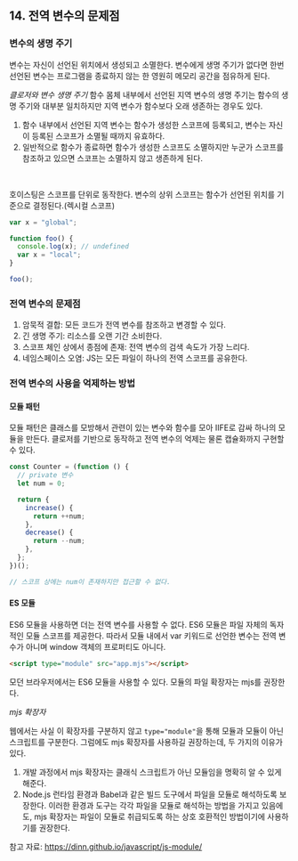 ## 14. 전역 변수의 문제점

### 변수의 생명 주기

변수는 자신이 선언된 위치에서 생성되고 소멸한다.
변수에게 생명 주기가 없다면 한번 선언된 변수는 프로그램을 종료하지 않는 한 영원히 메모리 공간을 점유하게 된다.

_클로저와 변수 생명 주기_
함수 몸체 내부에서 선언된 지역 변수의 생명 주기는 함수의 생명 주기와 대부분 일치하지만 지역 변수가 함수보다 오래 생존하는 경우도 있다.

1. 함수 내부에서 선언된 지역 변수는 함수가 생성한 스코프에 등록되고,
   변수는 자신이 등록된 스코프가 소멸될 때까지 유효하다.
2. 일반적으로 함수가 종료하면 함수가 생성한 스코프도 소멸하지만 누군가 스코프를 참조하고 있으면 스코프는 소멸하지 않고 생존하게 된다.

<br />

호이스팅은 스코프를 단위로 동작한다.
변수의 상위 스코프는 함수가 선언된 위치를 기준으로 결정된다.(렉시컬 스코프)

```js
var x = "global";

function foo() {
  console.log(x); // undefined
  var x = "local";
}

foo();
```

### 전역 변수의 문제점

1. 암묵적 결합: 모든 코드가 전역 변수를 참조하고 변경할 수 있다.
2. 긴 생명 주기: 리소스를 오랜 기간 소비한다.
3. 스코프 체인 상에서 종점에 존재: 전역 변수의 검색 속도가 가장 느리다.
4. 네임스페이스 오염: JS는 모든 파일이 하나의 전역 스코프를 공유한다.

### 전역 변수의 사용을 억제하는 방법

#### 모듈 패턴

모듈 패턴은 클래스를 모방해서 관련이 있는 변수와 함수를 모아 IIFE로 감싸 하나의 모듈을 만든다. 클로저를 기반으로 동작하고 전역 변수의 억제는 물론 캡슐화까지 구현할 수 있다.

```js
const Counter = (function () {
  // private 변수
  let num = 0;

  return {
    increase() {
      return ++num;
    },
    decrease() {
      return --num;
    },
  };
})();

// 스코프 상에는 num이 존재하지만 접근할 수 없다.
```

#### ES 모듈

ES6 모듈을 사용하면 더는 전역 변수를 사용할 수 없다.
ES6 모듈은 파일 자체의 독자적인 모듈 스코프를 제공한다.
따라서 모듈 내에서 var 키워드로 선언한 변수는 전역 변수가 아니며 window 객체의 프로퍼티도 아니다.

```html
<script type="module" src="app.mjs"></script>
```

모던 브라우저에서는 ES6 모듈을 사용할 수 있다.
모듈의 파일 확장자는 mjs를 권장한다.

_mjs 확장자_

웹에서는 사실 이 확장자를 구분하지 않고 `type="module"`을 통해 모듈과 모듈이 아닌 스크립트를 구분한다.
그럼에도 mjs 확장자를 사용하길 권장하는데, 두 가지의 이유가 있다.

1. 개발 과정에서 mjs 확장자는 클래식 스크립트가 아닌 모듈임을 명확히 알 수 있게 해준다.
2. Node.js 런타임 환경과 Babel과 같은 빌드 도구에서 파일을 모듈로 해석하도록 보장한다.
   이러한 환경과 도구는 각각 파일을 모듈로 해석하는 방법을 가지고 있음에도, mjs 확장자는 파일이 모듈로 취급되도록 하는 상호 호환적인 방법이기에 사용하기를 권장한다.

참고 자료: https://dinn.github.io/javascript/js-module/
